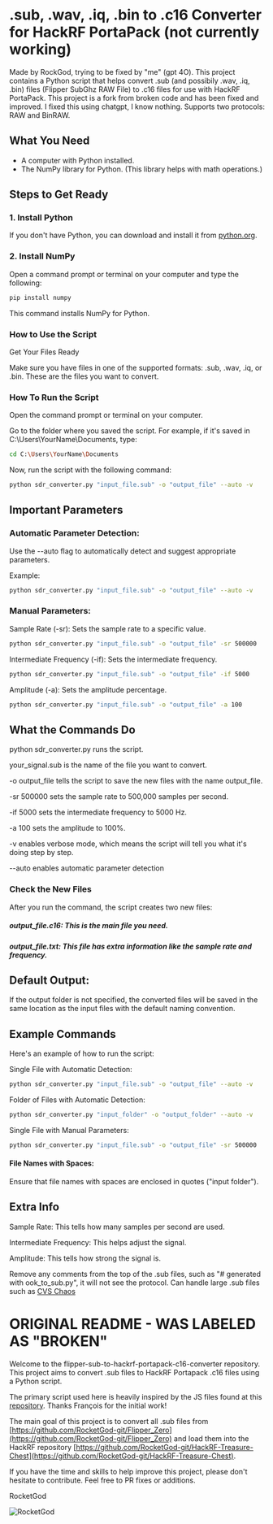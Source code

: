 # .sub, .wav, .iq, .bin to .c16 Converter for HackRF PortaPack (not currently working)

Made by RockGod, trying to be fixed by "me" (gpt 4O). This project contains a Python script that helps convert .sub (and possibily .wav, .iq, .bin)  files (Flipper SubGhz RAW File) to .c16 files for use with HackRF PortaPack. This project is a fork from broken code and has been fixed and improved. I fixed this using chatgpt, I know nothing. Supports two protocols: RAW and BinRAW.

## What You Need

- A computer with Python installed. 
- The NumPy library for Python. (This library helps with math operations.)

## Steps to Get Ready

### 1. Install Python

If you don't have Python, you can download and install it from [python.org](https://www.python.org/).

### 2. Install NumPy

Open a command prompt or terminal on your computer and type the following:

```sh
pip install numpy
```
This command installs NumPy for Python.

### How to Use the Script

Get Your Files Ready

Make sure you have files in one of the supported formats: .sub, .wav, .iq, or .bin. These are the files you want to convert.

### How To Run the Script
Open the command prompt or terminal on your computer.

Go to the folder where you saved the script. For example, if it's saved in C:\Users\YourName\Documents, type:

```sh
cd C:\Users\YourName\Documents
```
Now, run the script with the following command:

```sh
python sdr_converter.py "input_file.sub" -o "output_file" --auto -v
```
## Important Parameters

### Automatic Parameter Detection:

Use the --auto flag to automatically detect and suggest appropriate parameters.

Example:
```sh
python sdr_converter.py "input_file.sub" -o "output_file" --auto -v
```
### Manual Parameters:

Sample Rate (-sr): Sets the sample rate to a specific value.
```sh
python sdr_converter.py "input_file.sub" -o "output_file" -sr 500000
```
Intermediate Frequency (-if): Sets the intermediate frequency.
```sh
python sdr_converter.py "input_file.sub" -o "output_file" -if 5000
```

Amplitude (-a): Sets the amplitude percentage.
```sh
python sdr_converter.py "input_file.sub" -o "output_file" -a 100
```

## What the Commands Do
python sdr_converter.py runs the script.

your_signal.sub is the name of the file you want to convert.

-o output_file tells the script to save the new files with the name output_file.

-sr 500000 sets the sample rate to 500,000 samples per second.

-if 5000 sets the intermediate frequency to 5000 Hz.

-a 100 sets the amplitude to 100%.

-v enables verbose mode, which means the script will tell you what it's doing step by step.

--auto enables automatic parameter detection

### Check the New Files
After you run the command, the script creates two new files:

##### output_file.c16: This is the main file you need.

##### output_file.txt: This file has extra information like the sample rate and frequency.


## Default Output:

If the output folder is not specified, the converted files will be saved in the same location as the input files with the default naming convention.

## Example Commands
Here's an example of how to run the script:

Single File with Automatic Detection:

```sh
python sdr_converter.py "input_file.sub" -o "output_file" --auto -v
```

Folder of Files with Automatic Detection:

```sh
python sdr_converter.py "input_folder" -o "output_folder" --auto -v
```

Single File with Manual Parameters:

```sh
python sdr_converter.py "input_file.sub" -o "output_file" -sr 500000 
```

#### File Names with Spaces:

Ensure that file names with spaces are enclosed in quotes ("input folder").

## Extra Info

Sample Rate: This tells how many samples per second are used.

Intermediate Frequency: This helps adjust the signal.

Amplitude: This tells how strong the signal is.

Remove any comments from the top of the .sub files, such as "# generated with ook_to_sub.py", it will not see the protocol. Can handle large .sub files such as [CVS Chaos](https://github.com/jimilinuxguy/customer-assistance-buttons-sdr/blob/main/cvs/flipper_zero/CVS_Chaos.sub#L3C18-L3C28)




# ORIGINAL README - WAS LABELED AS "BROKEN"


Welcome to the flipper-sub-to-hackrf-portapack-c16-converter repository. This project aims to convert .sub files to HackRF Portapack .c16 files using a Python script.

The primary script used here is heavily inspired by the JS files found at this [repository](https://github.com/rascafr/sub-to-c16). 
Thanks François for the initial work!

The main goal of this project is to convert all .sub files from [https://github.com/RocketGod-git/Flipper_Zero](https://github.com/RocketGod-git/Flipper_Zero) 
and load them into the HackRF repository [https://github.com/RocketGod-git/HackRF-Treasure-Chest](https://github.com/RocketGod-git/HackRF-Treasure-Chest).

If you have the time and skills to help improve this project, please don't hesitate to contribute. 
Feel free to PR fixes or additions.

RocketGod

![RocketGod](https://github.com/RocketGod-git/flipper-sub-to-hackrf-portapack-c16-converter/assets/57732082/acaadb30-214c-4b42-b893-33de68230083)


